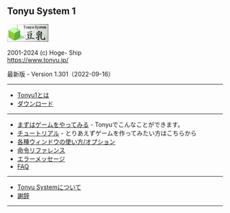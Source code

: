 ## Tonyu System 1

<title>Tonyu1 Wiki</title>

![banner.png](./img/banner.png)

2001-2024 (c) Hoge- Ship  
https://www.tonyu.jp/  

最新版 - Version 1.301（2022-09-16）

***
- [Tonyu1とは](./about)
- [ダウンロード](./download)
***
- [まずはゲームをやってみる](./get-started) - Tonyuでこんなことができます。
- [チュートリアル](./tutorial) - とりあえずゲームを作ってみたい方はこちらから
- [各種ウィンドウの使い方/オプション](./wnd-use-opt)
- [命令リファレンス](./reference)
- [エラーメッセージ](./error-mes)
- [FAQ](./html/faq.html)
***
- [Tonyu Systemについて](./about2)
- [謝辞](./thanks)
***
